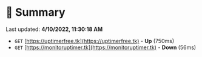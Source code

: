 # 📖 Summary
Last updated: **4/10/2022, 11:30:18 AM**

- `GET` [https://uptimerfree.tk](https://uptimerfree.tk) - **Up** (750ms)
- `GET` [https://monitoruptimer.tk](https://monitoruptimer.tk) - **Down** (56ms)
